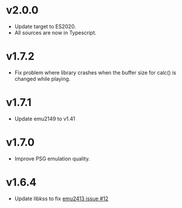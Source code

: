 # v2.0.0
- Update target to ES2020.
- All sources are now in Typescript.
# v1.7.2
- Fix problem where library crashes when the buffer size for calc() is changed while playing.
# v1.7.1
- Update emu2149 to v1.41

# v1.7.0
- Improve PSG emulation quality.

# v1.6.4
- Update libkss to fix [emu2413 issue #12](https://github.com/digital-sound-antiques/emu2413/issues/12)
